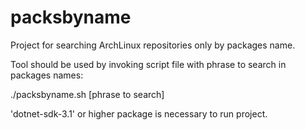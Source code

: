 # packsbyname
Project for searching ArchLinux repositories only by packages name.

Tool should be used by invoking script file with phrase to search in packages names:

./packsbyname.sh [phrase to search]

'dotnet-sdk-3.1' or higher package is necessary to run project.


